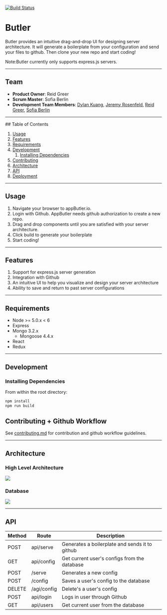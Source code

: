 [![Build Status](https://travis-ci.org/SpontaneousPlankton/AppButler.svg?branch=master)](https://travis-ci.org/SpontaneousPlankton/AppButler)
# Butler
Butler provides an intuitive drag-and-drop UI for designing server architecture. It will generate a boilerplate from your configuration and send your files to github. Then clone your new repo and start coding!

Note:Butler currently only supports express.js servers.

<hr>

## Team

  - __Product Owner__: Reid Greer
  - __Scrum Master__: Sofia Berlin
  - __Development Team Members__: [Dylan Kuang](https://github.com/dylanksup), [Jeremy Rosenfeld](https://github.com/jeremyir), [Reid Greer](https://github.com/jreidgreer), [Sofia Berlin](https://github.com/sofiamay)

<hr>
## Table of Contents

1. [Usage](#Usage)
1. [Features](#Features)
1. [Requirements](#requirements)
1. [Development](#development)
    1. [Installing Dependencies](#installing-dependencies)
1. [Contributing](#contributing)
1. [Architecture](#architecture)
1. [API](#api)
1. [Deployment](#deployment)

<hr>

## Usage

1. Navigate your browser to appButler.io.
2. Login with Github. AppButler needs github authorization to create a new repo.
3. Drag and drop components until you are satisfied with your server architecture.
4. Click build to generate your boilerplate
5. Start coding!

<hr>

## Features
1. Support for express.js server generation
1. Integration with Github 
1. An intuitive UI to help you visualize and design your server architecture
1. Ability to save and return to past server configurations


<hr>

## Requirements

- Node >= 5.0.x < 6 
- Express 
- Mongo 3.2.x
  - Mongoose 4.4.x
- React
- Redux 

<hr>

## Development

### Installing Dependencies
From within the root directory:

```sh
npm install
npm run build
```

## Contributing + Github Workflow

See [contributing.md](contributing.md) for contribution and github workflow guidelines.

<hr>

## Architecture
### High Level Architecture
![](http://i.imgur.com/fhjGcPf.png)
### Database
![](http://i.imgur.com/iWL202V.png?1)

<hr>

## API

| Method | Route      | Description                                    |
|--------|------------|------------------------------------------------|
| POST   | api/serve  | Generates a boilerplate and sends it to github |
| GET    | api/config | Get current user's configs from the database   |
| POST   | /serve     | Generates a new config                         |
| POST   | /config    | Saves a user's config to the database          |
| DELETE | /agi/config| Delete's a user's config                       |
| POST   | api/login  | Logs in user through Github                    |
| GET    | api/users  | Get current user from the database             |

